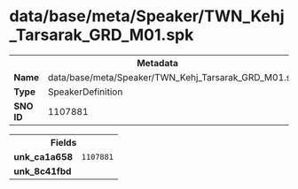 <h1>data/base/meta/Speaker/TWN_Kehj_Tarsarak_GRD_M01.spk</h1><table><tr><th colspan="100%">Metadata</th></tr><tr><td><b>Name</b></td><td>data/base/meta/Speaker/TWN_Kehj_Tarsarak_GRD_M01.spk</td></tr><tr><td><b>Type</b></td><td>SpeakerDefinition</td></tr><tr><td><b>SNO ID</b></td><td>1107881</td></tr></table>

<table><tr><th colspan="100%">Fields</th></tr><tr><td><b>unk_ca1a658</b></td><td><code>1107881</code></td></tr><tr><td><b>unk_8c41fbd</b></td><td></td></tr></table>

